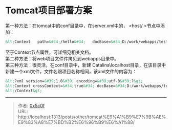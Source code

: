 # Tomcat项目部署方案


第一种方法：在tomcat中的conf目录中，在server.xml中的， &lt;host/ &gt;节点中添加：  
```xml
&lt;Context   path=&#34;/hello&#34;   docBase=&#34;D:/work/webapps/test_web&#34;   debug=&#34;0&#34;   privileged=&#34;true&#34; &gt;&lt;/Context &gt;\
```
至于Context节点属性，可详细见相关文档。  
第二种方法：将web项目文件件拷贝到webapps目录中。  
第三种方法：很灵活，在conf目录中，新建   Catalina\localhost目录，在该目录中新建一个xml文件，文件名跟项目名称相同，该xml文件的内容为：  
```xml
&lt;?xml version=&#39;1.0&#39; encoding=&#39;utf-8&#39;?&gt;
&lt;Context crossContext=&#34;true&#34; docBase=&#34;D:/work/webapps/test_web&#34; path=&#34;/test1&#34; reloadable=&#34;true&#34;&gt;
&lt;/Context&gt;
```

---

> 作者: [0x5c0f](https://blog.0x5c0f.cc)  
> URL: http://localhost:1313/posts/other/tomcat%E9%A1%B9%E7%9B%AE%E9%83%A8%E7%BD%B2%E6%96%B9%E6%A1%88/  

